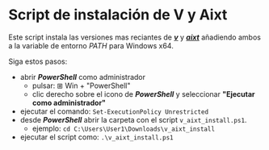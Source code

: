 # Script de instalación de V y Aixt

Este script instala las versiones mas reciantes de [**_v_**](https://vlang.io/) y [**_aixt_**](https://github.com/fermarsan/aixt) añadiendo ambos a la variable de entorno _PATH_ para Windows x64.

Siga estos pasos:

- abrir **_PowerShell_** como administrador 
    - pulsar: ⊞ Win + "PowerShell"
    - clic derecho sobre el icono de **_PowerShell_** y seleccionar **"Ejecutar como administrador"**
- ejecutar el comando: `Set-ExecutionPolicy Unrestricted`
- desde **_PowerShell_** abrir la carpeta con el script `v_aixt_install.ps1`.
    - ejemplo: `cd C:\Users\User1\Downloads\v_aixt_install`
- ejecutar el script como: `.\v_aixt_install.ps1`